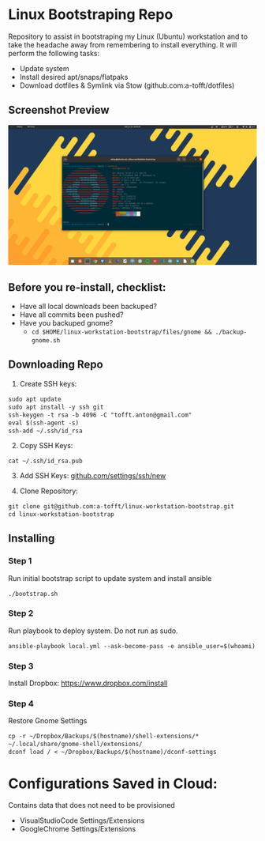 # Linux Bootstraping Repo

Repository to assist in bootstraping my Linux (Ubuntu) workstation and to take the headache away from remembering to install everything. It will perform the following tasks:
 - Update system
 - Install desired apt/snaps/flatpaks
 - Download dotfiles & Symlink via Stow (github.com:a-tofft/dotfiles)

## Screenshot Preview
![Screenshot](screenshot.png)

## Before you re-install, checklist:

 - Have all local downloads been backuped?
 - Have all commits been pushed?
 - Have you backuped gnome?
   - `cd $HOME/linux-workstation-bootstrap/files/gnome && ./backup-gnome.sh`


## Downloading Repo 

1. Create SSH keys:
```shell
sudo apt update 
sudo apt install -y ssh git
ssh-keygen -t rsa -b 4096 -C "tofft.anton@gmail.com"
eval $(ssh-agent -s)
ssh-add ~/.ssh/id_rsa
```

2. Copy SSH Keys:
```shell
cat ~/.ssh/id_rsa.pub
```

3. Add SSH Keys: [github.com/settings/ssh/new](https://github.com/settings/ssh/new)

4. Clone Repository:
```shell 
git clone git@github.com:a-tofft/linux-workstation-bootstrap.git 
cd linux-workstation-bootstrap 
```

## Installing


### Step 1
Run initial bootstrap script to update system and install ansible
```shell
./bootstrap.sh 
```


### Step 2
Run playbook to deploy system. Do not run as sudo. 
```shell 
ansible-playbook local.yml --ask-become-pass -e ansible_user=$(whoami)
```

### Step 3

Install Dropbox: https://www.dropbox.com/install


### Step 4
Restore Gnome Settings
```shell
cp -r ~/Dropbox/Backups/$(hostname)/shell-extensions/* ~/.local/share/gnome-shell/extensions/
dconf load / < ~/Dropbox/Backups/$(hostname)/dconf-settings
```

# Configurations Saved in Cloud:
Contains data that does not need to be provisioned 
 - VisualStudioCode Settings/Extensions 
 - GoogleChrome Settings/Extensions 